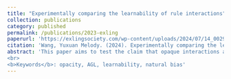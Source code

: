 ```yaml
---
title: "Experimentally comparing the learnability of rule interactions"
collection: publications
category: published
permalink: /publications/2023-exling
paperurl: 'https://exlingsociety.com/wp-content/uploads/2024/07/14_0029_000623.pdf'
citation: 'Wang, Yuxuan Melody. (2024). Experimentally comparing the learnability of rule interactions. In A. Botinis (Ed.), <i>Proceedings of the 14th International Conference of Experimental Linguistics</i>. Exling Society.'
abstract: 'This paper aims to test the claim that opaque interactions are harder to learn than transparent ones with artificial grammar learning (AGL) experiments and the ‘povertyof-stimulus’ paradigm. The participants were first taught Vowel Harmony and Palatalisation separately and then tested on whether they preferred to let them feed or counterfeed in ambiguous environments. If transparent interactions are indeed preferred, significantly more subjects should choose the Feeding option. Result indicated that significantly more participants preferred the opaque interaction instead, contrary to predictions. Preference for opacity might be attributed to structural simplicity or a dispreference for the application of the Palatalisation rule. 
<br>
<b>Keywords</b>: opacity, AGL, learnability, natural bias'
---
```

